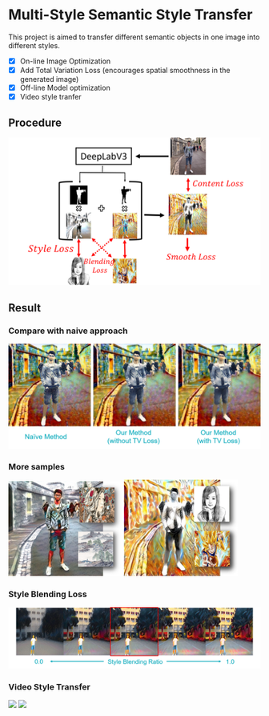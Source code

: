 # Multi-Style Semantic Style Transfer
This project is aimed to transfer different semantic objects in one image into different styles.

- [x] On-line Image Optimization
- [x] Add Total Variation Loss (encourages spatial smoothness in the generated image)
- [x] Off-line Model optimization
- [x] Video style tranfer

## Procedure
![image](https://github.com/PKhuang-TW/MultiStyle-Semantic-Style-Transfer/blob/master/imgs/procedure.png) <br>

## Result
### Compare with naive approach
![image](https://github.com/PKhuang-TW/MultiStyle-Semantic-Style-Transfer/blob/master/imgs/result.png) 
<br>
### More samples
<img src="https://github.com/PKhuang-TW/MultiStyle-Semantic-Style-Transfer/blob/master/imgs/result_1.png" width="45%"> <img src="https://github.com/PKhuang-TW/MultiStyle-Semantic-Style-Transfer/blob/master/imgs/result_2.png" width="45%">
### Style Blending Loss
![image](https://github.com/PKhuang-TW/MultiStyle-Semantic-Style-Transfer/blob/master/imgs/blending.png) <br>
### Video Style Transfer
<img src="https://github.com/PKhuang-TW/MultiStyle-Semantic-Style-Transfer/blob/master/imgs/video_1.gif" width="45%"> <img src="https://github.com/PKhuang-TW/MultiStyle-Semantic-Style-Transfer/blob/master/imgs/video_2.gif" width="45%">

<!-- ### 1D visualization
![image](https://github.com/PKhuang-TW/GAN_visualization/blob/master/result/1D.gif =250x250) <br>
In 1D visualization, the red/blue line are representing the Probability Density Function for data generating from real/generator. <br>
And the dot line are the output for discriminator, where the higher value mean the discriminator believes the data is from real distribution more. <br>


### 2D visualization
![image](https://github.com/PKhuang-TW/GAN_visualization/blob/master/result/2D.gif =250x250) <br>
In 2D visualization, the red/blue dots are the data points generating from real/generator. <br>
And the contour line are the output for discriminator, where the higher value mean the discriminator believes the data is from real distribution more. <br> -->

